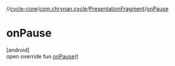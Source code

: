 //[cycle-core](../../../index.md)/[com.chrynan.cycle](../index.md)/[PresentationFragment](index.md)/[onPause](on-pause.md)

# onPause

[android]\
open override fun [onPause](on-pause.md)()
